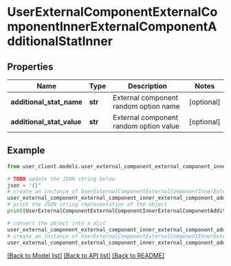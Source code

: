 # UserExternalComponentExternalComponentInnerExternalComponentAdditionalStatInner


## Properties

Name | Type | Description | Notes
------------ | ------------- | ------------- | -------------
**additional_stat_name** | **str** | External component random option name | [optional] 
**additional_stat_value** | **str** | External component random option value | [optional] 

## Example

```python
from user_client.models.user_external_component_external_component_inner_external_component_additional_stat_inner import UserExternalComponentExternalComponentInnerExternalComponentAdditionalStatInner

# TODO update the JSON string below
json = "{}"
# create an instance of UserExternalComponentExternalComponentInnerExternalComponentAdditionalStatInner from a JSON string
user_external_component_external_component_inner_external_component_additional_stat_inner_instance = UserExternalComponentExternalComponentInnerExternalComponentAdditionalStatInner.from_json(json)
# print the JSON string representation of the object
print(UserExternalComponentExternalComponentInnerExternalComponentAdditionalStatInner.to_json())

# convert the object into a dict
user_external_component_external_component_inner_external_component_additional_stat_inner_dict = user_external_component_external_component_inner_external_component_additional_stat_inner_instance.to_dict()
# create an instance of UserExternalComponentExternalComponentInnerExternalComponentAdditionalStatInner from a dict
user_external_component_external_component_inner_external_component_additional_stat_inner_from_dict = UserExternalComponentExternalComponentInnerExternalComponentAdditionalStatInner.from_dict(user_external_component_external_component_inner_external_component_additional_stat_inner_dict)
```
[[Back to Model list]](../README.md#documentation-for-models) [[Back to API list]](../README.md#documentation-for-api-endpoints) [[Back to README]](../README.md)



